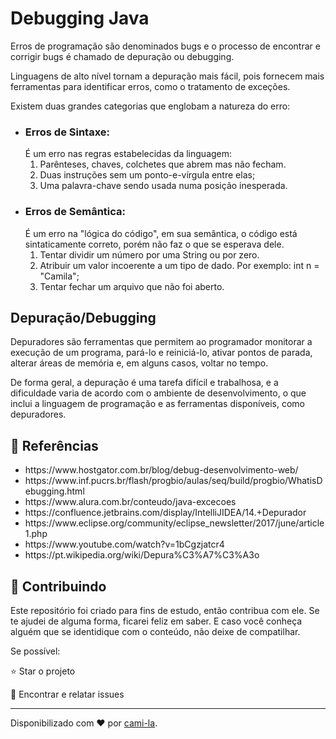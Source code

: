 <h1>Debugging Java</h1>

<p>Erros de programação são denominados bugs e o processo de encontrar e corrigir bugs é chamado de depuração ou debugging.</p>
<p>Linguagens de alto nível tornam a depuração mais fácil, pois fornecem mais ferramentas para identificar erros, como o tratamento de exceções. </p>
<p>Existem duas grandes categorias que englobam a natureza do erro:</p>
<ul>
    <li><h3>Erros de Sintaxe:</h3>É um erro nas regras estabelecidas da linguagem:
        <ol>
            <li>Parênteses, chaves, colchetes que abrem mas não fecham.</li>
            <li>Duas instruções sem um ponto-e-vírgula entre elas;</li>
            <li>Uma palavra-chave sendo usada numa posição inesperada.</li>        
        </ol>
    </li>
    <li><h3>Erros de Semântica:</h3>  É um erro na "lógica do código", em sua semântica, o código está sintaticamente correto, porém não faz o que se esperava dele.
        <ol>
            <li>Tentar dividir um número por uma String ou por zero.</li>
            <li>Atribuir um valor incoerente a um tipo de dado. Por exemplo: int n = "Camila";</li>
            <li>Tentar fechar um arquivo que não foi aberto.</li>
        </ol>
    </li>
    
</ul>

<h2>Depuração/Debugging</h2>
<p>Depuradores são ferramentas que permitem ao programador monitorar a execução de um programa, pará-lo e reiniciá-lo, ativar pontos de parada, alterar áreas de memória e, em alguns casos, voltar no tempo.</p>
<p>De forma geral, a depuração é uma tarefa difícil e trabalhosa, e a dificuldade varia de acordo com o ambiente de desenvolvimento, o que inclui a linguagem de programação e as ferramentas disponíveis, como depuradores.</p>

 


<h2>🔎 Referências </h2>
<ul>
    <li>https://www.hostgator.com.br/blog/debug-desenvolvimento-web/</li>
    <li>https://www.inf.pucrs.br/flash/progbio/aulas/seq/build/progbio/WhatisDebugging.html</li>
    <li>https://www.alura.com.br/conteudo/java-excecoes</li>
    <li>https://confluence.jetbrains.com/display/IntelliJIDEA/14.+Depurador</li>
    <li>https://www.eclipse.org/community/eclipse_newsletter/2017/june/article1.php</li>
    <li>https://www.youtube.com/watch?v=1bCgzjatcr4</li>
    <li>https://pt.wikipedia.org/wiki/Depura%C3%A7%C3%A3o</li>
</ul>

<h2> 🤝 Contribuindo </h2>

Este repositório foi criado para fins de estudo, então contribua com ele.
Se te ajudei de alguma forma, ficarei feliz em saber. E caso você conheça alguém que se identidique com o conteúdo, não deixe de compatilhar.

Se possível:

⭐️  Star o projeto

🐛 Encontrar e relatar issues


------------

Disponibilizado com ♥ por [cami-la](https://www.linkedin.com/in/cami-la/ "cami-la").
